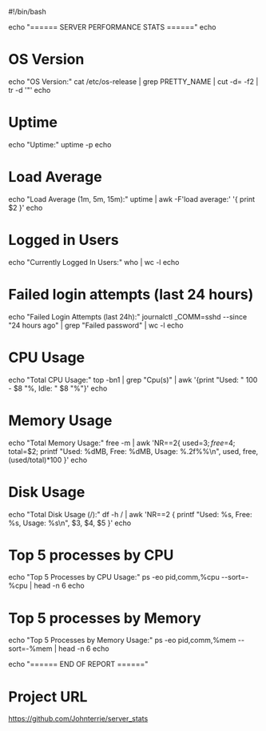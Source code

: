 #!/bin/bash

echo "====== SERVER PERFORMANCE STATS ======"
echo

# OS Version
echo "OS Version:"
cat /etc/os-release | grep PRETTY_NAME | cut -d= -f2 | tr -d '"'
echo

# Uptime
echo "Uptime:"
uptime -p
echo

# Load Average
echo "Load Average (1m, 5m, 15m):"
uptime | awk -F'load average:' '{ print $2 }'
echo

# Logged in Users
echo "Currently Logged In Users:"
who | wc -l
echo

# Failed login attempts (last 24 hours)
echo "Failed Login Attempts (last 24h):"
journalctl _COMM=sshd --since "24 hours ago" | grep "Failed password" | wc -l
echo

# CPU Usage
echo "Total CPU Usage:"
top -bn1 | grep "Cpu(s)" | awk '{print "Used: " 100 - $8 "%, Idle: " $8 "%"}'
echo

# Memory Usage
echo "Total Memory Usage:"
free -m | awk 'NR==2{
  used=$3;
  free=$4;
  total=$2;
  printf "Used: %dMB, Free: %dMB, Usage: %.2f%%\n", used, free, (used/total)*100
}'
echo

# Disk Usage
echo "Total Disk Usage (/):"
df -h / | awk 'NR==2 {
  printf "Used: %s, Free: %s, Usage: %s\n", $3, $4, $5
}'
echo

# Top 5 processes by CPU
echo "Top 5 Processes by CPU Usage:"
ps -eo pid,comm,%cpu --sort=-%cpu | head -n 6
echo

# Top 5 processes by Memory
echo "Top 5 Processes by Memory Usage:"
ps -eo pid,comm,%mem --sort=-%mem | head -n 6
echo

echo "====== END OF REPORT ======"

# Project URL
https://github.com/Johnterrie/server_stats